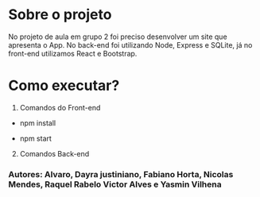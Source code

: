 # Sobre o projeto
No projeto de aula em grupo 2 foi preciso desenvolver um site que apresenta o App. No back-end  foi utilizando Node, Express e SQLite, já no front-end utilizamos React e Bootstrap.

 
# Como executar?
 1. Comandos do Front-end

- npm install

- npm start

2. Comandos Back-end

### Autores: Alvaro, Dayra justiniano, Fabiano Horta, Nicolas Mendes, Raquel Rabelo Victor Alves e Yasmin Vilhena
